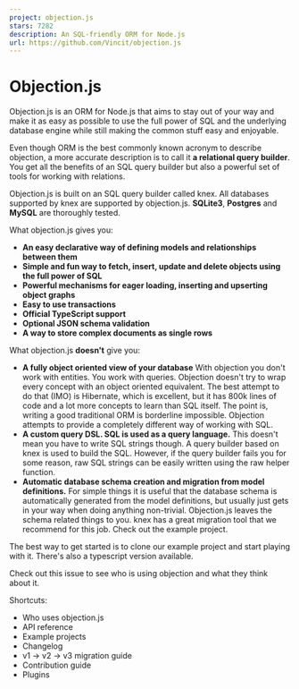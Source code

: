 ```yaml
---
project: objection.js
stars: 7282
description: An SQL-friendly ORM for Node.js
url: https://github.com/Vincit/objection.js
---
```


Objection.js
============

Objection.js is an ORM for Node.js that aims to stay out of your way and make it as easy as possible to use the full power of SQL and the underlying database engine while still making the common stuff easy and enjoyable.

Even though ORM is the best commonly known acronym to describe objection, a more accurate description is to call it **a relational query builder**. You get all the benefits of an SQL query builder but also a powerful set of tools for working with relations.

Objection.js is built on an SQL query builder called knex. All databases supported by knex are supported by objection.js. **SQLite3**, **Postgres** and **MySQL** are thoroughly tested.

What objection.js gives you:

-   **An easy declarative way of defining models and relationships between them**
-   **Simple and fun way to fetch, insert, update and delete objects using the full power of SQL**
-   **Powerful mechanisms for eager loading, inserting and upserting object graphs**
-   **Easy to use transactions**
-   **Official TypeScript support**
-   **Optional JSON schema validation**
-   **A way to store complex documents as single rows**

What objection.js **doesn't** give you:

-   **A fully object oriented view of your database** With objection you don't work with entities. You work with queries. Objection doesn't try to wrap every concept with an object oriented equivalent. The best attempt to do that (IMO) is Hibernate, which is excellent, but it has 800k lines of code and a lot more concepts to learn than SQL itself. The point is, writing a good traditional ORM is borderline impossible. Objection attempts to provide a completely different way of working with SQL.
-   **A custom query DSL. SQL is used as a query language.** This doesn't mean you have to write SQL strings though. A query builder based on knex is used to build the SQL. However, if the query builder fails you for some reason, raw SQL strings can be easily written using the raw helper function.
-   **Automatic database schema creation and migration from model definitions.** For simple things it is useful that the database schema is automatically generated from the model definitions, but usually just gets in your way when doing anything non-trivial. Objection.js leaves the schema related things to you. knex has a great migration tool that we recommend for this job. Check out the example project.

The best way to get started is to clone our example project and start playing with it. There's also a typescript version available.

Check out this issue to see who is using objection and what they think about it.

Shortcuts:

-   Who uses objection.js
-   API reference
-   Example projects
-   Changelog
-   v1 -> v2 -> v3 migration guide
-   Contribution guide
-   Plugins
